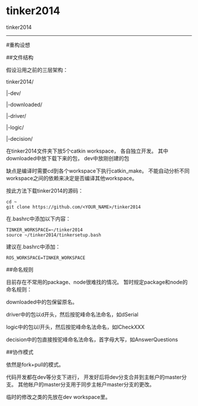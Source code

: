 tinker2014
==========

tinker2014

------

#重构设想

##文件结构

假设沿用之前的三层架构：

tinker2014/

|-dev/

|-downloaded/

|-driver/

|-logic/

|-decision/

在tinker2014文件夹下放5个catkin workspace，
各自独立开发。
其中downloaded中放下载下来的包，
dev中放刚创建的包

缺点是编译时需要cd到各个workspace下执行catkin_make。
不能自动分析不同workspace之间的依赖来决定是否编译其他workspace。

按此方法下载tinker2014的源码：

    cd ~
    git clone https://github.com/<YOUR_NAME>/tinker2014

在.bashrc中添加以下内容：

    TINKER_WORKSPACE=~/tinker2014
    source ~/tinker2014/tinkersetup.bash

建议在.bashrc中添加：

    ROS_WORKSPACE=TINKER_WORKSPACE

##命名规则

目前存在不常用的package、node很难找的情况。
暂时规定package和node的命名规则：

downloaded中的包保留原名。

driver中的包以d开头，然后按驼峰命名法命名，如dSerial

logic中的包以l开头，然后按驼峰命名法命名，如lCheckXXX

decision中的包直接按驼峰命名法命名，首字母大写，如AnswerQuestions

##协作模式

依然是fork+pull的模式。

代码开发都在dev等分支下进行，
开发好后将dev分支合并到主帐户的master分支。
其他帐户的master分支用于同步主帐户master分支的更改。

临时的修改之类的先放在dev workspace里。
